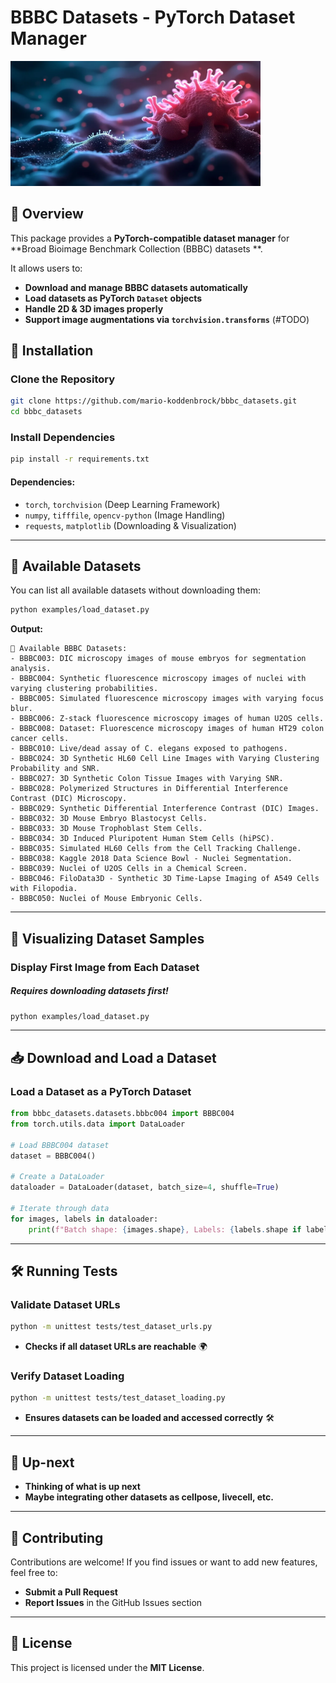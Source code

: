 # BBBC Datasets - PyTorch Dataset Manager

<img src="assets/header.webp" alt="Reposetory Header Image" width="400" height="200">

## 📌 Overview

This package provides a **PyTorch-compatible dataset manager** for **Broad Bioimage Benchmark Collection (BBBC) datasets
**.

It allows users to:

- **Download and manage BBBC datasets automatically**
- **Load datasets as PyTorch `Dataset` objects**
- **Handle 2D & 3D images properly**
- **Support image augmentations via `torchvision.transforms`** (#TODO)

## 🚀 Installation

### **Clone the Repository**

```bash
git clone https://github.com/mario-koddenbrock/bbbc_datasets.git
cd bbbc_datasets
```

### **Install Dependencies**

```bash
pip install -r requirements.txt
```

#### Dependencies:

- `torch`, `torchvision` (Deep Learning Framework)
- `numpy`, `tifffile`, `opencv-python` (Image Handling)
- `requests`, `matplotlib` (Downloading & Visualization)

---

## 📂 Available Datasets

You can list all available datasets without downloading them:

```bash
python examples/load_dataset.py
```

**Output:**

```
📂 Available BBBC Datasets:
- BBBC003: DIC microscopy images of mouse embryos for segmentation analysis.
- BBBC004: Synthetic fluorescence microscopy images of nuclei with varying clustering probabilities.
- BBBC005: Simulated fluorescence microscopy images with varying focus blur.
- BBBC006: Z-stack fluorescence microscopy images of human U2OS cells.
- BBBC008: Dataset: Fluorescence microscopy images of human HT29 colon cancer cells.
- BBBC010: Live/dead assay of C. elegans exposed to pathogens.
- BBBC024: 3D Synthetic HL60 Cell Line Images with Varying Clustering Probability and SNR.
- BBBC027: 3D Synthetic Colon Tissue Images with Varying SNR.
- BBBC028: Polymerized Structures in Differential Interference Contrast (DIC) Microscopy.
- BBBC029: Synthetic Differential Interference Contrast (DIC) Images.
- BBBC032: 3D Mouse Embryo Blastocyst Cells.
- BBBC033: 3D Mouse Trophoblast Stem Cells.
- BBBC034: 3D Induced Pluripotent Human Stem Cells (hiPSC).
- BBBC035: Simulated HL60 Cells from the Cell Tracking Challenge.
- BBBC038: Kaggle 2018 Data Science Bowl - Nuclei Segmentation.
- BBBC039: Nuclei of U2OS Cells in a Chemical Screen.
- BBBC046: FiloData3D - Synthetic 3D Time-Lapse Imaging of A549 Cells with Filopodia.
- BBBC050: Nuclei of Mouse Embryonic Cells.
```

---

## 🎨 Visualizing Dataset Samples

### **Display First Image from Each Dataset**

##### Requires downloading datasets first!

```bash
python examples/load_dataset.py
```

---

## 📥 Download and Load a Dataset

### **Load a Dataset as a PyTorch Dataset**

```python
from bbbc_datasets.datasets.bbbc004 import BBBC004
from torch.utils.data import DataLoader

# Load BBBC004 dataset
dataset = BBBC004()

# Create a DataLoader
dataloader = DataLoader(dataset, batch_size=4, shuffle=True)

# Iterate through data
for images, labels in dataloader:
    print(f"Batch shape: {images.shape}, Labels: {labels.shape if labels is not None else 'None'}")
```

---

## 🛠 Running Tests

### **Validate Dataset URLs**

```bash
python -m unittest tests/test_dataset_urls.py
```

- **Checks if all dataset URLs are reachable** 🌍

### **Verify Dataset Loading**

```bash
python -m unittest tests/test_dataset_loading.py
```

- **Ensures datasets can be loaded and accessed correctly** 🛠

---

## 📝 Up-next

- **Thinking of what is up next**
- **Maybe integrating other datasets as cellpose, livecell, etc.**

---

## 🙌 Contributing

Contributions are welcome! If you find issues or want to add new features, feel free to:

- **Submit a Pull Request**
- **Report Issues** in the GitHub Issues section

---

## 📜 License

This project is licensed under the **MIT License**.
